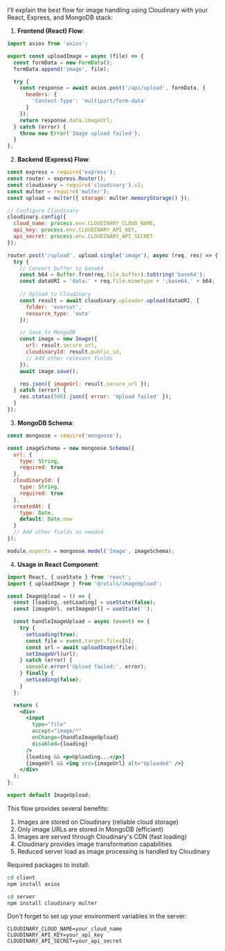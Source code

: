 I'll explain the best flow for image handling using Cloudinary with your React, Express, and MongoDB stack:

1. **Frontend (React) Flow**:
```javascript:EverCut\client\src\utils\imageUpload.js
import axios from 'axios';

export const uploadImage = async (file) => {
  const formData = new FormData();
  formData.append('image', file);

  try {
    const response = await axios.post('/api/upload', formData, {
      headers: {
        'Content-Type': 'multipart/form-data'
      }
    });
    return response.data.imageUrl;
  } catch (error) {
    throw new Error('Image upload failed');
  }
};
```

2. **Backend (Express) Flow**:
```javascript:EverCut\server\routes\upload.js
const express = require('express');
const router = express.Router();
const cloudinary = require('cloudinary').v2;
const multer = require('multer');
const upload = multer({ storage: multer.memoryStorage() });

// Configure Cloudinary
cloudinary.config({
  cloud_name: process.env.CLOUDINARY_CLOUD_NAME,
  api_key: process.env.CLOUDINARY_API_KEY,
  api_secret: process.env.CLOUDINARY_API_SECRET
});

router.post('/upload', upload.single('image'), async (req, res) => {
  try {
    // Convert buffer to base64
    const b64 = Buffer.from(req.file.buffer).toString('base64');
    const dataURI = 'data:' + req.file.mimetype + ';base64,' + b64;
    
    // Upload to Cloudinary
    const result = await cloudinary.uploader.upload(dataURI, {
      folder: 'evercut',
      resource_type: 'auto'
    });

    // Save to MongoDB
    const image = new Image({
      url: result.secure_url,
      cloudinaryId: result.public_id,
      // Add other relevant fields
    });
    await image.save();

    res.json({ imageUrl: result.secure_url });
  } catch (error) {
    res.status(500).json({ error: 'Upload failed' });
  }
});
```

3. **MongoDB Schema**:
```javascript:EverCut\server\models\Image.js
const mongoose = require('mongoose');

const imageSchema = new mongoose.Schema({
  url: {
    type: String,
    required: true
  },
  cloudinaryId: {
    type: String,
    required: true
  },
  createdAt: {
    type: Date,
    default: Date.now
  }
  // Add other fields as needed
});

module.exports = mongoose.model('Image', imageSchema);
```

4. **Usage in React Component**:
```javascript:EverCut\client\src\components\ImageUpload.jsx
import React, { useState } from 'react';
import { uploadImage } from '@/utils/imageUpload';

const ImageUpload = () => {
  const [loading, setLoading] = useState(false);
  const [imageUrl, setImageUrl] = useState('');

  const handleImageUpload = async (event) => {
    try {
      setLoading(true);
      const file = event.target.files[0];
      const url = await uploadImage(file);
      setImageUrl(url);
    } catch (error) {
      console.error('Upload failed:', error);
    } finally {
      setLoading(false);
    }
  };

  return (
    <div>
      <input 
        type="file" 
        accept="image/*" 
        onChange={handleImageUpload}
        disabled={loading}
      />
      {loading && <p>Uploading...</p>}
      {imageUrl && <img src={imageUrl} alt="Uploaded" />}
    </div>
  );
};

export default ImageUpload;
```

This flow provides several benefits:
1. Images are stored on Cloudinary (reliable cloud storage)
2. Only image URLs are stored in MongoDB (efficient)
3. Images are served through Cloudinary's CDN (fast loading)
4. Cloudinary provides image transformation capabilities
5. Reduced server load as image processing is handled by Cloudinary

Required packages to install:

```bash
cd client
npm install axios
```

```bash
cd server
npm install cloudinary multer
```

Don't forget to set up your environment variables in the server:
```plaintext:EverCut\server\.env
CLOUDINARY_CLOUD_NAME=your_cloud_name
CLOUDINARY_API_KEY=your_api_key
CLOUDINARY_API_SECRET=your_api_secret
```